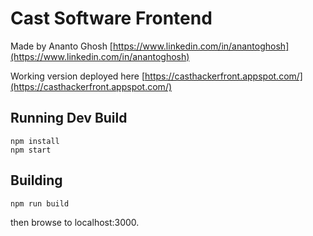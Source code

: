 # Cast Software Frontend 

Made by Ananto Ghosh [https://www.linkedin.com/in/anantoghosh](https://www.linkedin.com/in/anantoghosh)

Working version deployed here [https://casthackerfront.appspot.com/](https://casthackerfront.appspot.com/)
  
## Running Dev Build
```
npm install
npm start
```
  
## Building
```
npm run build
```

then browse to localhost:3000.
